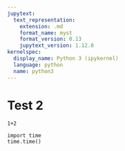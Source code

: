 ```yaml
---
jupytext:
  text_representation:
    extension: .md
    format_name: myst
    format_version: 0.13
    jupytext_version: 1.12.0
kernelspec:
  display_name: Python 3 (ipykernel)
  language: python
  name: python3
---
```


# Test 2

```{code-cell} ipython3
1+2
```

```{code-cell} ipython3
import time
time.time()
```

```{code-cell} ipython3

```
